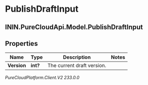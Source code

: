 # PublishDraftInput

## ININ.PureCloudApi.Model.PublishDraftInput

## Properties

|Name | Type | Description | Notes|
|------------ | ------------- | ------------- | -------------|
| **Version** | **int?** | The current draft version. | |



_PureCloudPlatform.Client.V2 233.0.0_
